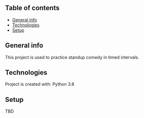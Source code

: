 ## Table of contents
* [General info](#general-info)
* [Technologies](#technologies)
* [Setup](#setup)

## General info
This project is used to practice standup comedy in timed intervals.
	
## Technologies
Project is created with:
Python 3.8
	
## Setup
TBD
